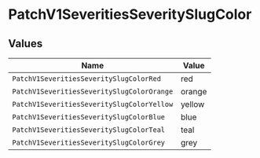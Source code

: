 # PatchV1SeveritiesSeveritySlugColor


## Values

| Name                                       | Value                                      |
| ------------------------------------------ | ------------------------------------------ |
| `PatchV1SeveritiesSeveritySlugColorRed`    | red                                        |
| `PatchV1SeveritiesSeveritySlugColorOrange` | orange                                     |
| `PatchV1SeveritiesSeveritySlugColorYellow` | yellow                                     |
| `PatchV1SeveritiesSeveritySlugColorBlue`   | blue                                       |
| `PatchV1SeveritiesSeveritySlugColorTeal`   | teal                                       |
| `PatchV1SeveritiesSeveritySlugColorGrey`   | grey                                       |